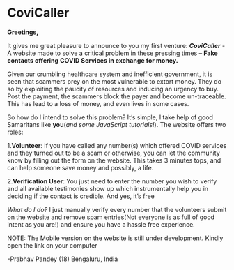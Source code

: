 # CoviCaller

**Greetings,**

It gives me great pleasure to announce to you my first venture: ***CoviCaller*** - A website made to solve a critical problem in these pressing times – **Fake contacts offering COVID Services in exchange for money.**

Given our crumbling healthcare system and inefficient government, it is seen that scammers prey on the most vulnerable to extort money. They do so by exploiting the paucity of resources and inducing an urgency to buy. Post the payment, the scammers block the payer and become un-traceable. This has lead to a loss of money, and even lives in some cases.

So how do I intend to solve this problem? It’s simple, I take help of good Samaritans like **you**(*and some JavaScript tutorials!*). The website offers two roles:

1.**Volunteer**:  If you have called any number(s) which offered COVID services and they turned out to be a scam or otherwise, you can let the community know by filling out the form on the website. This takes 3 minutes tops, and can help someone save money and possibly, a life.

2.**Verification User**: You just need to enter the number you wish to verify and all available testimonies show up which instrumentally help you in deciding if the contact is credible. And yes, it’s free

*What do I do?* I just manually verify every number that the volunteers submit on the website and remove spam entries(Not everyone is as full of good intent as you are!) and ensure you have a hassle free experience.

NOTE: The Mobile version on the website is still under development. Kindly open the link on your computer

-Prabhav Pandey (18)
 Bengaluru, India
